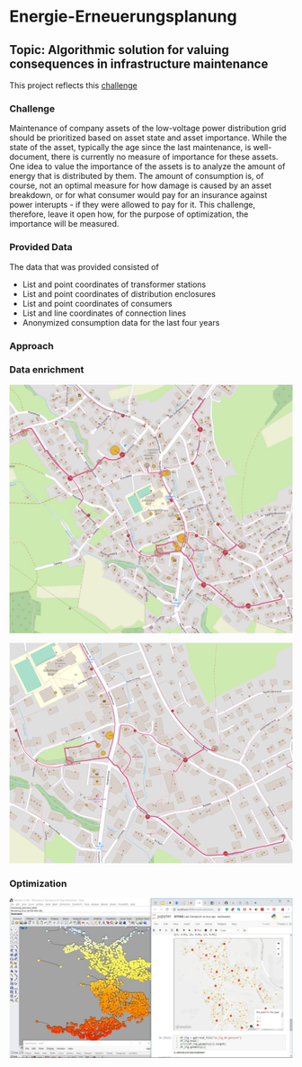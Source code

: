 # Energie-Erneuerungsplanung
## Topic: Algorithmic solution for valuing consequences in infrastructure maintenance

This project reflects this [challenge](https://hack.opendata.ch/project/341)

### Challenge
Maintenance of company assets of the low-voltage power distribution grid should be prioritized based on asset state and asset importance. While the state of the asset, typically the age since the last maintenance, is well-document, there is currently no measure of importance for these assets. One idea to value the importance of the assets is to analyze the amount of energy that is distributed by them. The amount of consumption is, of course, not an optimal measure for how damage is caused by an asset breakdown, or for what consumer would pay for an insurance against power interupts - if they were allowed to pay for it. This challenge, therefore, leave it open how, for the purpose of optimization, the importance will be measured.

### Provided Data
The data that was provided consisted of
- List and point coordinates of transformer stations
- List and point coordinates of distribution enclosures
- List and point coordinates of consumers
- List and line coordinates of connection lines
- Anonymized consumption data for the last four years

### Approach


### Data enrichment
![overview image](energy-hack-341-1.png.jpg)

![detail image](energy-hackathon-341-2.png)

### Optimization
[<img width="900" alt="OpenDataHackathon" src="Screenshot_110.jpg">](https://twitter.com/algo_tecture)
